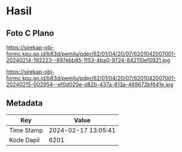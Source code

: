 # Hasil

## Foto C Plano

https://sirekap-obj-formc.kpu.go.id/b83d/pemilu/pdpr/62/01/04/20/07/6201042007001-20240214-192223--897ebb85-1f53-4ba0-9724-842110ef0921.jpg

https://sirekap-obj-formc.kpu.go.id/b83d/pemilu/pdpr/62/01/04/20/07/6201042007001-20240215-002954--ef0d020e-d82b-437a-813a-469672bf641e.jpg


## Metadata

| Key        | Value               |
| ---------- | ------------------- |
| Time Stamp | 2024-02-17 13:05:41 |
| Kode Dapil | 6201                |



